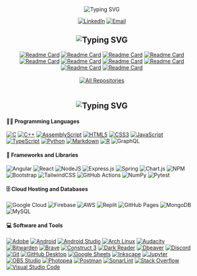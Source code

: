 <p align="center">
  <img src="https://readme-typing-svg.demolab.com?font=Fira+Code&weight=500&size=40&duration=3000&pause=4500&color=181476&center=true&vCenter=true&random=false&width=435&lines=Daksh+Patel" alt="Typing SVG" />
</p>

<!-- Social icons section -->
<p align="center"> 
  <a href="https://www.linkedin.com/in/daksh-patel-956622290/">
  <img src="https://img.shields.io/badge/linkedin-%230077B5.svg?style=for-the-badge&amp;logo=linkedin&amp;logoColor=white" alt="LinkedIn"></a>

  <a href="mailto:dpa45@sfu.ca">
  <img src="https://custom-icon-badges.demolab.com/badge/Email-D14836?style=for-the-badge&amp;logo=mail&amp;logoColor=white" alt="Email"></a>
</p>

<section> 

  <h2 align="center">
    <img src="https://readme-typing-svg.demolab.com?font=Fira+Code&size=30&duration=1500&pause=6000&color=181476&center=true&vCenter=true&random=false&width=435&lines=My+Favorite+Projects" alt="Typing SVG" />
  </h2>

  <!-- Repo info cards - https://github.com/anuraghazra/github-readme-stats -->
  <div align="center">
    <a href="https://github.com/Daksh2060/multithreaded-network-chat"><img src="https://github-readme-stats.vercel.app/api/pin/?username=Daksh2060&amp;repo=multithreaded-network-chat&icon_color=922376&show_icons=false" alt="Readme Card"></a>
    <a href="https://github.com/Daksh2060/unicode-decoder"><img src="https://github-readme-stats.vercel.app/api/pin/?username=Daksh2060&amp;repo=unicode-decoder&icon_color=922376&show_icons=false" alt="Readme Card"></a>
    <a href="https://github.com/Daksh2060/avl-tree-text-analyzer"><img src="https://github-readme-stats.vercel.app/api/pin/?username=Daksh2060&amp;repo=avl-tree-text-analyzer&icon_color=922376&show_icons=false" alt="Readme Card"></a>
    <a href="https://github.com/Daksh2060/custom-strlen-utf8"><img src="https://github-readme-stats.vercel.app/api/pin/?username=Daksh2060&amp;repo=custom-strlen-utf8&icon_color=922376&show_icons=false" alt="Readme Card"></a>
    <a href="https://github.com/Daksh2060/node-pool-linked-list"><img src="https://github-readme-stats.vercel.app/api/pin/?username=Daksh2060&amp;repo=node-pool-linked-list&icon_color=922376&show_icons=false" alt="Readme Card"></a>
    <a href="https://github.com/Daksh2060/custom-malloc-free"><img src="https://github-readme-stats.vercel.app/api/pin/?username=Daksh2060&amp;repo=custom-malloc-free&icon_color=922376&show_icons=false" alt="Readme Card"></a>
    <a href="https://github.com/Daksh2060/sorting-algorithm-test-framework"><img src="https://github-readme-stats.vercel.app/api/pin/?username=Daksh2060&amp;repo=sorting-algorithm-test-framework&icon_color=922376&show_icons=false" alt="Readme Card"></a>
    <a href="https://github.com/Daksh2060/undo-stringlist-method"><img src="https://github-readme-stats.vercel.app/api/pin/?username=Daksh2060&amp;repo=undo-stringlist-method&icon_color=922376&show_icons=false" alt="Readme Card"></a>
    <a href="https://github.com/Daksh2060/magic-square-puzzle"><img src="https://github-readme-stats.vercel.app/api/pin/?username=Daksh2060&amp;repo=magic-square-puzzle&icon_color=922376&show_icons=false" alt="Readme Card"></a>
    <a href="https://github.com/Daksh2060/address-tracker-app-angular"><img src="https://github-readme-stats.vercel.app/api/pin/?username=Daksh2060&amp;repo=address-tracker-app-angular&icon_color=922376&show_icons=false" alt="Readme Card"></a>
  </div>

  <br>
  <div align="center">
    <a href="https://github.com/Daksh2060?tab=repositories"><img alt="All Repositories" title="All Repositories" src="https://custom-icon-badges.demolab.com/badge/-Click%20Here%20For%20All%20My%20Repos-1F222E?style=for-the-badge&logoColor=white&logo=repo"/></a>
  </div>
</section>

<br>
<section> 
  
  <h2 align="center">
    <img src="https://readme-typing-svg.demolab.com?font=Fira+Code&size=30&duration=1500&pause=5000&color=181476&center=true&vCenter=true&random=false&width=435&lines=My+Tool+Set" alt="Typing SVG" />
  </h2>
  <!-- Some badges are from https://github.com/Ileriayo/markdown-badges -->

  <!--saving for later 
  
  <a href="https://github.com/search?q=user%3ADaksh2060+language%3Acsharp"><img alt="C#" src="https://custom-icon-badges.demolab.com/badge/C%23-68217A.svg?logo=cs2&logoColor=white"></a>
  
  <a href="https://github.com/search?q=user%3ADaksh2060+language%3Aceylon"><img alt="Ceylon" src="https://custom-icon-badges.demolab.com/badge/Ceylon-E39842.svg?logo=ceylon&logoColor=white"></a>
  
  <a href="https://github.com/search?q=user%3ADaksh2060+language%3Ags"><img alt="Google Apps Script" src="https://custom-icon-badges.demolab.com/badge/Google%20Apps%20Script-02569B.svg?logo=gs&logoColor=white"></a>
  
  <a href="https://github.com/search?q=user%3ADaksh2060+language%3Ajava"><img alt="Java" src="https://custom-icon-badges.demolab.com/badge/Java-007396.svg?logo=java&logoColor=white"></a>

  <a href="https://github.com/search?q=user%3ADaksh2060+language%3Atex"><img alt="LaTeX" src="https://img.shields.io/badge/LaTeX-008080.svg?logo=LaTeX&logoColor=white"></a>


  <a href="https://github.com/search?q=user%3ADaksh2060+language%3Aphp"><img alt="PHP" src="https://img.shields.io/badge/PHP-777BB4.svg?logo=php&logoColor=white"></a>
  <a href="https://github.com/search?q=user%3ADaksh2060+language%3Aprolog"><img alt="Prolog" src="https://custom-icon-badges.demolab.com/badge/Prolog-E61B23.svg?logo=swi-prolog&logoColor=white"></a>

  <a href="https://github.com/search?q=user%3ADaksh2060+language%3Asvg"><img alt="SVG+XML" src="https://img.shields.io/badge/SVG%2BXML-e0982c.svg?logo=svg&logoColor=white"></a>

  <a href="https://github.com/search?q=user%3ADaksh2060+language%3Abash"><img alt="Bash" src="https://img.shields.io/badge/Bash-121011.svg?logo=gnu-bash&logoColor=white"></a>

  -->

  <h4>👨‍💻 Programming Languages</h4>

  <p>
    <a href="https://github.com/search?q=user%3ADaksh2060+language%3Ac"><img src="https://img.shields.io/badge/c-%2300599C.svg?style=for-the-badge&amp;logo=c&amp;logoColor=white" alt="C"></a>
    <a href="https://github.com/search?q=user%3ADaksh2060+language%3Acpp"><img src="https://img.shields.io/badge/c++-%2300599C.svg?style=for-the-badge&amp;logo=c%2B%2B&amp;logoColor=white" alt="C++"></a>
    <a href="https://github.com/search?q=user%3ADaksh2060+language%3AAssembly"><img src="https://img.shields.io/badge/assembly%20-%23000000.svg?style=for-the-badge&amp;logo=assemblyscript&amp;logoColor=white" alt="AssemblyScript"></a>
    <a href="https://github.com/search?q=user%3ADaksh2060+language%3Ahtml"><img src="https://img.shields.io/badge/html-%23E34F26.svg?style=for-the-badge&amp;logo=html5&amp;logoColor=white" alt="HTML5"></a>
    <a href="https://github.com/search?q=user%3ADaksh2060+language%3Acss"><img src="https://img.shields.io/badge/css-%231572B6.svg?style=for-the-badge&amp;logo=css3&amp;logoColor=white" alt="CSS3"></a>
    <a href="https://github.com/search?q=user%3ADaksh2060+language%3Ajavascript"><img src="https://img.shields.io/badge/javascript-%23323330.svg?style=for-the-badge&amp;logo=javascript&amp;logoColor=%23F7DF1E" alt="JavaScript"></a>
    <a href="https://github.com/search?q=user%3ADaksh2060+language%3AtypeScript"><img src="https://img.shields.io/badge/typescript-%23007ACC.svg?style=for-the-badge&amp;logo=typescript&amp;logoColor=white" alt="TypeScript"></a>
    <a href="https://github.com/search?q=user%3ADaksh2060+language%3Apython"><img src="https://img.shields.io/badge/python-3670A0?style=for-the-badge&amp;logo=python&amp;logoColor=ffdd54" alt="Python"></a>
    <a href="https://github.com/search?q=user%3ADaksh2060+language%3Amarkdown"><img src="https://img.shields.io/badge/markdown-%23000000.svg?style=for-the-badge&amp;logo=markdown&amp;logoColor=white" alt="Markdown"></a>
    <a href="https://github.com/search?q=user%3ADaksh2060+language%3Ar"><img src="https://img.shields.io/badge/r-%23276DC3.svg?style=for-the-badge&amp;logo=r&amp;logoColor=white" alt="R"></a>
    <img src="https://img.shields.io/badge/-MATLAB-E10098?style=for-the-badge&amp;logo=graphql&amp;logoColor=white" alt="GraphQL">
  </p>

  <h4>🧰 Frameworks and Libraries</h4>

  <p>
    <img src="https://img.shields.io/badge/angular-%23DD0031.svg?style=for-the-badge&amp;logo=angular&amp;logoColor=white" alt="Angular">
    <img src="https://img.shields.io/badge/react-%2320232a.svg?style=for-the-badge&amp;logo=react&amp;logoColor=%2361DAFB" alt="React">
    <img src="https://img.shields.io/badge/node.js-6DA55F?style=for-the-badge&amp;logo=node.js&amp;logoColor=white" alt="NodeJS">
    <img src="https://img.shields.io/badge/express.js-%23404d59.svg?style=for-the-badge&amp;logo=express&amp;logoColor=%2361DAFB" alt="Express.js">
    <img src="https://img.shields.io/badge/spring-%236DB33F.svg?style=for-the-badge&amp;logo=spring&amp;logoColor=white" alt="Spring">
    <img src="https://img.shields.io/badge/chart.js-F5788D.svg?style=for-the-badge&amp;logo=chart.js&amp;logoColor=white" alt="Chart.js">
    <img src="https://img.shields.io/badge/NPM-%23CB3837.svg?style=for-the-badge&amp;logo=npm&amp;logoColor=white" alt="NPM">
    <img src="https://img.shields.io/badge/bootstrap-%238511FA.svg?style=for-the-badge&amp;logo=bootstrap&amp;logoColor=white" alt="Bootstrap">
    <img src="https://img.shields.io/badge/tailwind-%2338B2AC.svg?style=for-the-badge&amp;logo=tailwind-css&amp;logoColor=white" alt="TailwindCSS">
    <img src="https://img.shields.io/badge/github%20actions-%232671E5.svg?style=for-the-badge&amp;logo=githubactions&amp;logoColor=white" alt="GitHub Actions">
    <img src="https://img.shields.io/badge/numpy-%23013243.svg?style=for-the-badge&amp;logo=numpy&amp;logoColor=white" alt="NumPy">
    <img alt="Pytest" src="https://img.shields.io/badge/Pytest-0A9EDC.svg?style=for-the-badge&amp;logo=pytest&logoColor=white">
  </p>

  <h4>🗄️ Cloud Hosting and Databases</h4>

  <p>
    <img src="https://img.shields.io/badge/GoogleCloud-%234285F4.svg?style=for-the-badge&amp;logo=google-cloud&amp;logoColor=white" alt="Google Cloud">
    <img src="https://img.shields.io/badge/Firebase-039BE5?style=for-the-badge&amp;logo=Firebase&amp;logoColor=white" alt="Firebase">
    <img src="https://img.shields.io/badge/AWS-%23FF9900.svg?style=for-the-badge&amp;logo=amazon-aws&amp;logoColor=white" alt="AWS">
    <img src="https://img.shields.io/badge/Replit-DD1200?style=for-the-badge&amp;logo=Replit&amp;logoColor=white" alt="Replit">
    <img alt="GitHub Pages" src="https://img.shields.io/badge/GitHub%20Pages-327FC7.svg?style=for-the-badge&amp;logo=github&logoColor=white">
    <img alt="MongoDB" src ="https://img.shields.io/badge/MongoDB-4ea94b.svg?style=for-the-badge&amp;logo=mongodb&logoColor=white">
    <img alt="MySQL" src="https://img.shields.io/badge/MySQL-00f.svg?style=for-the-badge&amp;logo=mysql&logoColor=white">
  </p>

  <h4>💻 Software and Tools</h4>

  <p>
    <a href="#"><img alt="Adobe" src="https://img.shields.io/badge/Adobe-FF0000.svg?logo=adobe&logoColor=white"></a>
    <a href="#"><img alt="Android" src="https://img.shields.io/badge/Android-3DDC84?logo=android&logoColor=white"></a>
    <a href="#"><img alt="Android Studio" src="https://img.shields.io/badge/Android%20Studio-008678.svg?logo=android-studio&logoColor=white"></a>
    <a href="#"><img alt="Arch Linux" src="https://img.shields.io/badge/Arch%20Linux-1793D1.svg?logo=arch-linux&logoColor=white"></a>
    <a href="#"><img alt="Audacity" src="https://img.shields.io/badge/-Audacity-0000CC?logo=audacity&logoColor=white"></a>
    <a href="#"><img alt="Bitwarden" src="https://img.shields.io/badge/-Bitwarden-175DDC?logo=bitwarden&logoColor=white"></a>
    <a href="#"><img alt="Brave" src="https://img.shields.io/badge/-Brave-FB542B?logo=brave&logoColor=white"></a>
    <a href="#"><img alt="Construct 3" src="https://img.shields.io/badge/Construct%203-00b56a.svg?logo=construct-3&logoColor=white"></a>
    <a href="#"><img alt="Dark Reader" src="https://img.shields.io/badge/-Dark%20Reader-141E24?logo=dark-reader&logoColor=white"></a>
    <a href="#"><img alt="Dbeaver" src="https://custom-icon-badges.demolab.com/badge/-Dbeaver-372923?logo=dbeaver-mono&logoColor=white"></a>
    <a href="#"><img alt="Discord" src="https://img.shields.io/badge/-Discord-5865F2.svg?logo=discord&logoColor=white"></a>
    <a href="#"><img alt="Git" src="https://img.shields.io/badge/Git-F05033.svg?logo=git&logoColor=white"></a>
    <a href="#"><img alt="GitHub Desktop" src="https://img.shields.io/badge/GitHub%20Desktop-8034A9.svg?logo=github&logoColor=white"></a>
    <a href="#"><img alt="Google Sheets" src="https://img.shields.io/badge/Sheets-34A853.svg?logo=google%20sheets&logoColor=white"></a>
    <a href="#"><img alt="Inkscape" src="https://img.shields.io/badge/Inkscape-000000?logo=Inkscape&logoColor=white"></a>
    <a href="#"><img alt="Jupyter" src="https://img.shields.io/badge/Jupyter-F37626.svg?logo=Jupyter&logoColor=white"></a>
    <a href="#"><img alt="OBS Studio" src="https://img.shields.io/badge/-OBS-302E31?logo=obs-studio&logoColor=white"></a>
    <a href="#"><img alt="Photopea" src="https://img.shields.io/badge/Photopea-18A497?logo=photopea&logoColor=white"></a>
    <a href="#"><img alt="Postman" src="https://img.shields.io/badge/Postman-FF6C37?logo=postman&logoColor=white"></a>
    <a href="#"><img alt="SonarLint" src="https://img.shields.io/badge/-SonarLint-CB2029?logo=sonarlint&logoColor=white"></a>
    <a href="#"><img alt="Stack Overflow" src="https://img.shields.io/badge/-Stack%20Overflow-FE7A16?logo=stack-overflow&logoColor=white"></a>
    <a href="#"><img alt="Visual Studio Code" src="https://img.shields.io/badge/Visual%20Studio%20Code-0078d7.svg?logo=visual-studio-code&logoColor=white"></a>
  </p>
</section>
